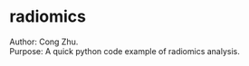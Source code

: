 # radiomics
Author: Cong Zhu.<br/>
Purpose: A quick python code example of radiomics analysis.<br/>
